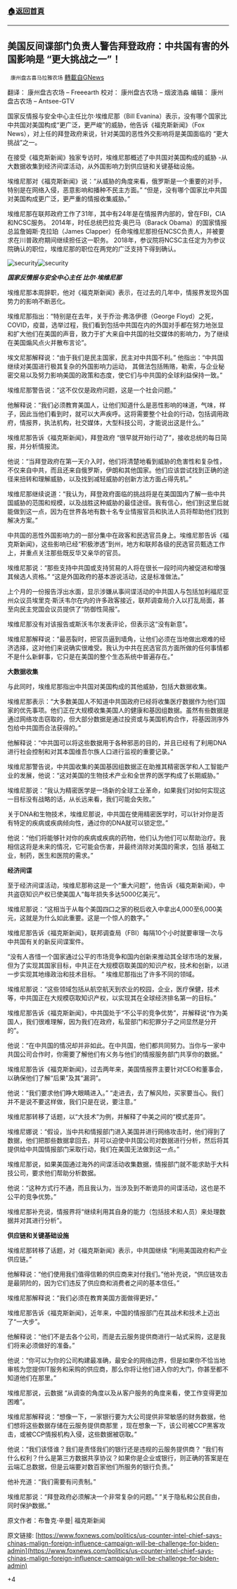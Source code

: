 ###  [:house:返回首頁](https://github.com/ourhimalayas/txt)
---

## 美国反间谍部门负责人警告拜登政府：中共国有害的外国影响是 “更大挑战之一”！
` 康州盘古喜马拉雅农场` [轉載自GNews](https://gnews.org/zh-hans/795235/)

翻译： 康州盘古农场 – Freeearth
校对： 康州盘古农场 – 烟波浩淼
编辑： 康州盘古农场 – Antsee-GTV

国家反情报与安全中心主任比尔·埃维尼那（Bill Evanina）表示，没有哪个国家比中共国对美国构成“更广泛，更严峻”的威胁，他告诉《福克斯新闻》（Fox News），对上任的拜登政府来说，针对美国的恶性外交影响将是美国面临的 “更大挑战”之一。

在接受《福克斯新闻》独家专访时，埃维尼那概述了中共国对美国构成的威胁 -从大数据收集到经济间谍活动，从外国影响力到供应链和关键基础设施。

埃维尼那对《福克斯新闻》说：“从威胁的角度来看，俄罗斯是一个重要的对手，特别是在网络入侵，恶意影响和播种不民主方面。” “但是，没有哪个国家比中共国对美国构成更广泛，更严重的情报收集威胁。”

埃维尼那在联邦政府工作了31年，其中有24年是在情报界内部的，曾在FBI，CIA和NCSC服务。 2014年，时任总统巴拉克·奥巴马（Barack Obama）的国家情报总监詹姆斯·克拉珀（James Clapper）任命埃维尼那担任NCSC负责人，并被要求在川普政府期间继续担任这一职务。 2018年，参议院将NCSC主任定为为参议院确认的职位，埃维尼那的职位在两党的广泛支持下得到确认。

![security]()![security](https://gnews.org/wp-content/uploads/2021/01/Screen-Shot-2021-01-23-at-09.35.02-2.png)

***国家反情报与安全中心主任 比尔·埃维尼那***

埃维尼那本周辞职，他对《福克斯新闻》表示，在过去的几年中，情报界发现外国势力的影响不断恶化。

埃维尼那指出：“特别是在去年，关于乔治·弗洛伊德（George Floyd）之死，COVID，疫苗，选举过程，我们看到包括中共国在内的外国对手都在努力地张显和扩大他们在美国的声音，致力于扩大来自中共国的社交媒体的影响力，为了继续在美国煽风点火并散布言论”。

埃文尼那解释说：“由于我们是民主国家，民主对中共国不利。” 他指出：“中共国继续对美国进行极其复杂的外国影响力运动， 其做法包括贿赂，勒索，与企业秘密交易以及努力影响美国的政策和态度，使它们与中共国的全球利益保持一致。”

埃维尼那警告说：“这不仅仅是政府问题，这是一个社会问题。”

他解释说：“我们必须教育美国人，让他们知道什么是恶性影响的味道，气味，样子，因此当他们看到时，就可以大声疾呼。这将需要整个社会的行动，包括调用政府，情报界，执法机构，社交媒体，大型科技公司，才能说出这是什么。”

埃维尼那告诉《福克斯新闻》，拜登政府 “很早就开始行动了”，接收总统的每日简报，并分析情报流。

他说：“当拜登政府在第一天介入时，他们将清楚地看到威胁的危害性和复杂性，不仅来自中共，而且还来自俄罗斯，伊朗和其他国家。他们应该尝试找到正确的途径来扭转和理解威胁，以及找到减轻威胁的创新方法方面占得先机。”

埃维尼那继续说道：“我认为，拜登政府面临的挑战将是在美国国内了解一些中共国威胁的范围和规模，以及战胜这种威胁的最佳途径。我有信心，他们到这里后就能做到这一点，因为在世界各地有数十名专业情报官员和执法人员将帮助他们找到解决方案。”

中共国的恶性外国影响力的一部分集中在政客和民选官员身上。埃维尼那告诉《福克斯新闻》，这些影响已经“积极渗透”到州，地方和联邦各级的民选官员甄选工作上，并重点关注那些既反华又亲华的官员。

埃维尼那说：“那些支持中共国或支持贸易的人将在很长一段时间内被促进和增强其候选人资格。” “这是外国政府的基本游说活动，这是标准做法。”

上个月的一份报告浮出水面，显示涉嫌从事间谍活动的中共国人与包括加利福尼亚州众议员埃里克·斯沃韦尔在内的许多政客接近，联邦调查局介入以打乱局面，甚至向民主党国会议员提供了“防御性简报”。

埃维尼那没有对该报告或斯沃韦尔发表评论，但表示这“没有新意”。

埃维尼那解释说：“最恶裂时，把官员逼到墙角，让他们必须在当地做出艰难的经济选择，这对他们来说确实很难受。我认为中共在民选官员方面所做的任何事情都不是什么新鲜事，它只是在美国的整个生态系统中普遍存在。”

**大数据收集**

与此同时，埃维尼那指出中共国对美国构成的其他威胁，包括大数据收集。

埃维尼那表示：“大多数美国人不知道中共国政府已经将收集医疗数据作为他们国家的优先事项。他们正在大规模收集美国人的健康和基因组数据。虽然有些数据是通过网络攻击窃取的，但大部分数据是通过投资或与美国机构合作，将基因测序外包给中共国而合法获得的。”

他解释说：“中共国可以将这些数据用于各种邪恶的目的，并且已经有了利用DNA进行社会控制和对其本国维吾尔族人口进行监视的重要记录。”

埃维尼那警告说，中共国收集的美国基因组数据正在助推其精密医学和人工智能产业的发展，他说：“这对美国的生物技术产业和全世界的医学构成了长期威胁。”

埃维尼那说：“我认为精密医学是一场新的全球工业革命，如果我们对如何实现这一目标没有战略的话，从长远来看，我们可能会失败。”

关于DNA和生物技术，埃维尼那说，中共国在使用精密医学时，可以针对你是否有特定的疾病或疾病倾向性，通过你的DNA就可以锁定您。”

他说：“他们将能够针对你的疾病或疾病的药物，他们认为他们可以帮助治疗。我相信这将是未来的情况，它可能会伤害，并最终消除对美国的需求，包括 基础工业，制药，医生和医院的需求。”

**经济间谍**

至于经济间谍活动，埃维尼那称这是一个“重大问题”，他告诉《福克斯新闻》，中共盗窃知识产权已使美国人“每年损失多达5000亿美元”。

埃维尼那说：“这相当于从每个美国四口之家的税后收入中拿出4,000至6,000美元，这就是为什么如此重要。这是一个惊人的数字。”

埃维尼那告诉《福克斯新闻》，联邦调查局（FBI）每隔10个小时就要审理一次与中共国有关的新反间谍案件。

“没有人吝惜一个国家通过公平的市场竞争和国内创新来推动其全球市场的发展，但为了实现其国家目标，中共正在大规模窃取美国的知识产权，技术和创新，以进一步实现其地缘政治和技术目标。 ” 埃维尼那指出了许多不同的领域。

埃维尼那说：“这些领域包括从航空航天到农业的校园，企业，医疗保健，技术等，中共国正在大规模窃取知识产权，以实现其在全球经济排名第一的目标。”

埃维尼那告诉《福克斯新闻》，中共国处于“不公平的竞争优势”，并解释说“作为美国人，我们很难理解，因为我们在政府，私营部门和犯罪分子之间显然是分开的”。

他说：“在中共国的情况却并非如此。在中共国，他们都共同努力。当你与一家中共国公司合作时，你需要了解他们有义务与他们的情报服务部门共享你的数据。”

埃维尼那告诉《福克斯新闻》，过去两年来，美国情报界主要针对CEO和董事会，以确保他们了解“后果”及其“漏洞”。

他说：“我们要求他们睁大眼睛进入。” “走进去，去了解风险，买家要当心。我们并不是说不要这样做，我们只是在说，要注意。”

埃维尼那转移了话题，以“大技术”为例，并解释了中美之间的“模式差异”。

埃维尼娜说：“假设，当中共和情报部门进入美国并进行网络攻击时，他们得到了数据，他们把那些数据拿回去，并可以迫使中共国公司对数据进行分析，然后将其提供给中共国情报部门采取行动，我们在美国无法做到这一点。”

埃维尼那说，如果美国通过海外的间谍活动收集数据，情报部门就不能求助于大科技公司，要求他们帮助分析数据。

他说：“这种方式行不通，而且我认为，当涉及到不断诡异的间谍活动，这也是不公平的竞争优势。”

埃维尼那补充说，情报界将“继续利用其自身的能力（包括技术和人员）来处理数据并对其进行分析”。

**供应链和关键基础设施**

埃维尼那转移了话题，对《福克斯新闻》表示，中共国继续 “利用美国政府和产业供应链。”

他解释说：“他们使用我们值得信赖的供应商来对付我们。”他补充说，“供应链攻击是最阴险的，因为它们违反了供应商和消费者之间的基本信任。”

埃维尼那解释说：“我们必须在教育美国方面做得更好。”

埃维尼那告诉《福克斯新闻》，近年来，中国的情报部门在其战术和技术上迈出了“一大步”。

他解释说：“他们不是去各个公司，而是去云服务提供商进行一站式采购，这是我们将来必须做好的准备。”

他说：“你可以为你的公司构建最准确，最安全的网络边界，但是如果你不恰当地审核为您提供IT服务和采购的供应商，那么你将让他们进入你的大门，你甚至都不知道他们在那里。”

埃维尼那说，云数据 “从调查的角度以及从客户服务的角度来看，使工作变得更加困难”。

埃维尼那解释说：“想像一下，一家银行要为大公司提供非常敏感的财务数据，他们想将这些数据存储在云服务提供商那里 ，现在想象一下，该公司被CCP黑客攻击，或被CCP情报机构入侵，这些数据被窃取。”

他说：“我们该怪谁？我们是责怪我们的银行还是违规的云服务提供商？ “我们有什么权利？什么是第三方数据共享协议？如果你是企业或银行，则正确的答案是在云端汇总数据，但是云端要对数百家他们所服务的银行负责。”

他补充道：“我们需要有问责制。”

埃维尼那说：“拜登政府必须解决一个非常复杂的问题。” “关于隐私和公民自由，同时保护数据。”

原文作者：布鲁克·辛曼| 福克斯新闻

原文链接: [https://www.foxnews.com/politics/us-counter-intel-chief-says-chinas-malign-foreign-influence-campaign-will-be-challenge-for-biden-admin](https://www.foxnews.com/politics/us-counter-intel-chief-says-chinas-malign-foreign-influence-campaign-will-be-challenge-for-biden-admin)

+4
